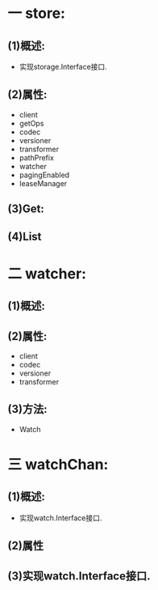 # 一 store:
## (1)概述:
- 实现storage.Interface接口.

## (2)属性:
- client
- getOps
- codec
- versioner
- transformer
- pathPrefix
- watcher
- pagingEnabled
- leaseManager

## (3)Get:

## (4)List

# 二 watcher:
## (1)概述:

## (2)属性:
- client
- codec
- versioner
- transformer

## (3)方法:
- Watch

# 三 watchChan:
## (1)概述:
- 实现watch.Interface接口.

## (2)属性

## (3)实现watch.Interface接口.
